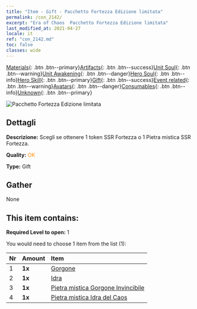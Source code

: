 ```yaml
---
title: "Item - Gift - Pacchetto Fortezza Edizione limitata"
permalink: /con_2142/
excerpt: "Era of Chaos  Pacchetto Fortezza Edizione limitata"
last_modified_at: 2021-04-27
locale: it
ref: "con_2142.md"
toc: false
classes: wide
---
```

 [Materials](/ItemsIT/){: .btn .btn--primary}[Artifacts](/ItemsIT/Artifacts/){: .btn .btn--success}[Unit Soul](/ItemsIT/UnitSoul/){: .btn .btn--warning}[Unit Awakening](/ItemsIT/UnitAwakening/){: .btn .btn--danger}[Hero Soul](/ItemsIT/HeroSoul/){: .btn .btn--info}[Hero Skill](/ItemsIT/HeroSkill/){: .btn .btn--primary}[Gift](/ItemsIT/Gift/){: .btn .btn--success}[Event related](/ItemsIT/Events/){: .btn .btn--warning}[Avatars](/ItemsIT/Avatars/){: .btn .btn--danger}[Consumables](/ItemsIT/Consumables/){: .btn .btn--info}[Unknown](/ItemsIT/Unknown/){: .btn .btn--primary}

 ![Pacchetto Fortezza Edizione limitata](/images/t/i_994009.png)

## Dettagli
 **Descrizione:** Scegli se ottenere 1 token SSR Fortezza o 1 Pietra mistica SSR Fortezza.

 **Quality:** <span style="color: #FF8C00">OK</span>

 **Type:** Gift

## Gather

  None

## This item contains:

 **Required Level to open:** 1

 You would need to choose 1 item from the list (1):

  | Nr | Amount |     Item    |
  |:---|:-------|:------------|
  | 1 |  **1x** | [Gorgone](/ItemsIT/unt_257/) |  | 
  | 2 |  **1x** | [Idra](/ItemsIT/unt_259/) |  | 
  | 3 |  **1x** | [Pietra mistica Gorgone Invincibile](/ItemsIT/unt_339/) |  | 
  | 4 |  **1x** | [Pietra mistica Idra del Caos](/ItemsIT/unt_341/) |  | 
